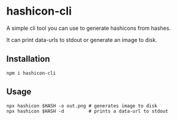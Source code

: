 # hashicon-cli
A simple cli tool you can use to generate hashicons from hashes.

It can print data-urls to stdout or generate an image to disk.

## Installation
```
npm i hashicon-cli
```

## Usage
```
npx hashicon $HASH -o out.png # generates image to disk
npx hashicon $HASH -d         # prints a data-url to stdout
```
